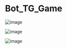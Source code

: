 # Bot_TG_Game
![image](https://github.com/424Nkita-Csharsfta4/Bot_TG_Game/assets/103760832/c52059ce-e4b2-4bcf-9d51-466e8659ca4b)

![image](https://github.com/424Nkita-Csharsfta4/Bot_TG_Game/assets/103760832/fee8cf6c-489e-42d7-85e9-89454ad52207)

![image](https://github.com/424Nkita-Csharsfta4/Bot_TG_Game/assets/103760832/f6380587-f43e-4f54-8972-b74c9ce9bd84)
